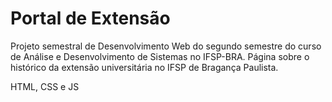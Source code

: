 # Portal de Extensão

Projeto semestral de Desenvolvimento Web do segundo semestre do curso de Análise e Desenvolvimento de Sistemas no IFSP-BRA.
Página sobre o histórico da extensão universitária no IFSP de Bragança Paulista.

HTML, CSS e JS
